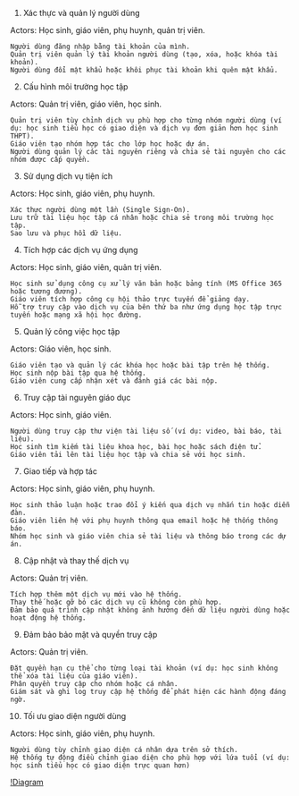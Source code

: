 1. Xác thực và quản lý người dùng

Actors: Học sinh, giáo viên, phụ huynh, quản trị viên.

    Người dùng đăng nhập bằng tài khoản của mình.
    Quản trị viên quản lý tài khoản người dùng (tạo, xóa, hoặc khóa tài khoản).
    Người dùng đổi mật khẩu hoặc khôi phục tài khoản khi quên mật khẩu.

2. Cấu hình môi trường học tập

Actors: Quản trị viên, giáo viên, học sinh.

    Quản trị viên tùy chỉnh dịch vụ phù hợp cho từng nhóm người dùng (ví dụ: học sinh tiểu học có giao diện và dịch vụ đơn giản hơn học sinh THPT).
    Giáo viên tạo nhóm hợp tác cho lớp học hoặc dự án.
    Người dùng quản lý các tài nguyên riêng và chia sẻ tài nguyên cho các nhóm được cấp quyền.

3. Sử dụng dịch vụ tiện ích

Actors: Học sinh, giáo viên, phụ huynh.

    Xác thực người dùng một lần (Single Sign-On).
    Lưu trữ tài liệu học tập cá nhân hoặc chia sẻ trong môi trường học tập.
    Sao lưu và phục hồi dữ liệu.

4. Tích hợp các dịch vụ ứng dụng

Actors: Học sinh, giáo viên, quản trị viên.

    Học sinh sử dụng công cụ xử lý văn bản hoặc bảng tính (MS Office 365 hoặc tương đương).
    Giáo viên tích hợp công cụ hội thảo trực tuyến để giảng dạy.
    Hỗ trợ truy cập vào dịch vụ của bên thứ ba như ứng dụng học tập trực tuyến hoặc mạng xã hội học đường.

5. Quản lý công việc học tập

Actors: Giáo viên, học sinh.

    Giáo viên tạo và quản lý các khóa học hoặc bài tập trên hệ thống.
    Học sinh nộp bài tập qua hệ thống.
    Giáo viên cung cấp nhận xét và đánh giá các bài nộp.

6. Truy cập tài nguyên giáo dục

Actors: Học sinh, giáo viên.

    Người dùng truy cập thư viện tài liệu số (ví dụ: video, bài báo, tài liệu).
    Học sinh tìm kiếm tài liệu khoa học, bài học hoặc sách điện tử.
    Giáo viên tải lên tài liệu học tập và chia sẻ với học sinh.

7. Giao tiếp và hợp tác

Actors: Học sinh, giáo viên, phụ huynh.

    Học sinh thảo luận hoặc trao đổi ý kiến qua dịch vụ nhắn tin hoặc diễn đàn.
    Giáo viên liên hệ với phụ huynh thông qua email hoặc hệ thống thông báo.
    Nhóm học sinh và giáo viên chia sẻ tài liệu và thông báo trong các dự án.

8. Cập nhật và thay thế dịch vụ

Actors: Quản trị viên.

    Tích hợp thêm một dịch vụ mới vào hệ thống.
    Thay thế hoặc gỡ bỏ các dịch vụ cũ không còn phù hợp.
    Đảm bảo quá trình cập nhật không ảnh hưởng đến dữ liệu người dùng hoặc hoạt động hệ thống.

9. Đảm bảo bảo mật và quyền truy cập

Actors: Quản trị viên.

    Đặt quyền hạn cụ thể cho từng loại tài khoản (ví dụ: học sinh không thể xóa tài liệu của giáo viên).
    Phân quyền truy cập cho nhóm hoặc cá nhân.
    Giám sát và ghi log truy cập hệ thống để phát hiện các hành động đáng ngờ.

10. Tối ưu giao diện người dùng

Actors: Học sinh, giáo viên, phụ huynh.

    Người dùng tùy chỉnh giao diện cá nhân dựa trên sở thích.
    Hệ thống tự động điều chỉnh giao diện cho phù hợp với lứa tuổi (ví dụ: học sinh tiểu học có giao diện trực quan hơn)

[!Diagram]()

